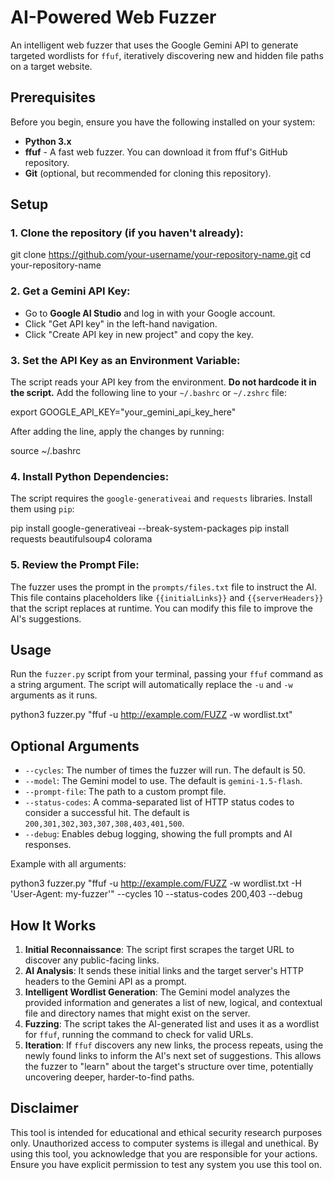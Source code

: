 
# AI-Powered Web Fuzzer

An intelligent web fuzzer that uses the Google Gemini API to generate targeted wordlists for `ffuf`, iteratively discovering new and hidden file paths on a target website.

## Prerequisites

Before you begin, ensure you have the following installed on your system:
* **Python 3.x**
* **ffuf** - A fast web fuzzer. You can download it from ffuf's GitHub repository.
* **Git** (optional, but recommended for cloning this repository).

## Setup

### 1. **Clone the repository** (if you haven't already):

   git clone https://github.com/your-username/your-repository-name.git
   cd your-repository-name

### 2. **Get a Gemini API Key**:
  * Go to **Google AI Studio** and log in with your Google account.
  * Click "Get API key" in the left-hand navigation.
  * Click "Create API key in new project" and copy the key.

### 3. **Set the API Key as an Environment Variable**: 
The script reads your API key from the environment. **Do not hardcode it in the script.** Add the following line to your `~/.bashrc` or `~/.zshrc` file:

   export GOOGLE_API_KEY="your_gemini_api_key_here"

After adding the line, apply the changes by running:

   source ~/.bashrc

### 4. **Install Python Dependencies**: 
The script requires the `google-generativeai` and `requests` libraries. Install them using `pip`:

   pip install google-generativeai --break-system-packages
   pip install requests beautifulsoup4 colorama

### 5. **Review the Prompt File**: 
The fuzzer uses the prompt in the `prompts/files.txt` file to instruct the AI. This file contains placeholders like `{{initialLinks}}` and `{{serverHeaders}}` that the script replaces at runtime. You can modify this file to improve the AI's suggestions.

## Usage

Run the `fuzzer.py` script from your terminal, passing your `ffuf` command as a string argument. The script will automatically replace the `-u` and `-w` arguments as it runs.

   python3 fuzzer.py "ffuf -u http://example.com/FUZZ -w wordlist.txt"

## Optional Arguments

* `--cycles`: The number of times the fuzzer will run. The default is 50.
* `--model`: The Gemini model to use. The default is `gemini-1.5-flash`.
* `--prompt-file`: The path to a custom prompt file.
* `--status-codes`: A comma-separated list of HTTP status codes to consider a successful hit. The default is `200,301,302,303,307,308,403,401,500`.
* `--debug`: Enables debug logging, showing the full prompts and AI responses.

Example with all arguments:

   python3 fuzzer.py "ffuf -u http://example.com/FUZZ -w wordlist.txt -H 'User-Agent: my-fuzzer'" --cycles 10 --status-codes 200,403 --debug

## How It Works

1. **Initial Reconnaissance**: The script first scrapes the target URL to discover any public-facing links.
2. **AI Analysis**: It sends these initial links and the target server's HTTP headers to the Gemini API as a prompt.
3. **Intelligent Wordlist Generation**: The Gemini model analyzes the provided information and generates a list of new, logical, and contextual file and directory names that might exist on the server.
4. **Fuzzing**: The script takes the AI-generated list and uses it as a wordlist for `ffuf`, running the command to check for valid URLs.
5. **Iteration**: If `ffuf` discovers any new links, the process repeats, using the newly found links to inform the AI's next set of suggestions. This allows the fuzzer to "learn" about the target's structure over time, potentially uncovering deeper, harder-to-find paths.

## Disclaimer

This tool is intended for educational and ethical security research purposes only. Unauthorized access to computer systems is illegal and unethical. By using this tool, you acknowledge that you are responsible for your actions. Ensure you have explicit permission to test any system you use this tool on.

